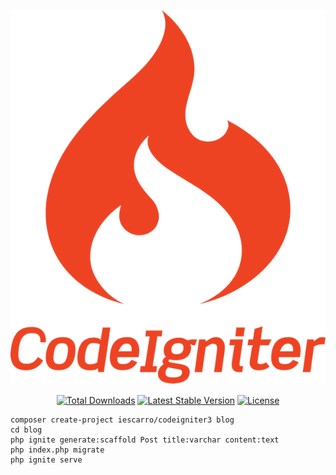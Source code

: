 <p align="center"><img src="/art/logo.png" alt="Logo CodeIgniter3 Auth"></p>

<p align="center">
    <a href="https://packagist.org/packages/iescarro/codeigniter3"><img src="https://img.shields.io/packagist/dt/iescarro/codeigniter3" alt="Total Downloads"></a>
    <a href="https://packagist.org/packages/iescarro/codeigniter3"><img src="https://img.shields.io/packagist/v/iescarro/codeigniter3" alt="Latest Stable Version"></a>
    <a href="https://packagist.org/packages/iescarro/codeigniter3"><img src="https://img.shields.io/packagist/l/iescarro/codeigniter3" alt="License"></a>
</p>

```
composer create-project iescarro/codeigniter3 blog
cd blog
php ignite generate:scaffold Post title:varchar content:text
php index.php migrate
php ignite serve
```
